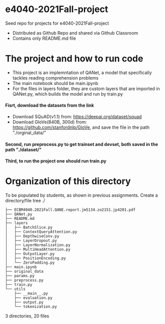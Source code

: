 # e4040-2021Fall-project
Seed repo for projects for e4040-2021Fall-project
  - Distributed as Github Repo and shared via Github Classroom
  - Contains only README.md file

# The project and how to run code
  - This project is an implemntation of QANet, a model that specifically tackles reading comprehension problems
  - The main notebook should be main.ipynb
  - For the files in layers folder, they are custom layers that are imported in QANet.py, which builds the model and run by train.py
  #### Fisrt, download the datasets from the link 
  - Download SQuAD(v1.1) from: https://deepai.org/dataset/squad 
  - Download GloVe(840B, 300d) from: https://github.com/stanfordnlp/GloVe, and save the file in the path "./orginal_data/"
  #### Second, run preprocess.py to get trainset and devset, both saved in the path "./dataset/"
  #### Third, to run the project one should run train.py

# Organization of this directory
To be populated by students, as shown in previous assignments.
Create a directory/file tree
./
```
├── ECBM4040.2021Fall.QANE.report.jm5134.zo2151.jp4201.pdf
├── QANet.py
├── README.md
├── layers
│   ├── BatchSlice.py
│   ├── ContextQueryAttention.py
│   ├── DepthwiseConv.py
│   ├── LayerDropout.py
│   ├── LayerNormalization.py
│   ├── MultiHeadAttention.py
│   ├── OutputLayer.py
│   ├── PositionEncoding.py
│   └── ZeroPadding.py
├── main.ipynb
├── original_data
├── params.py
├── preprocess.py
├── train.py
└── utils
    ├── __main__.py
    ├── evaluation.py
    ├── output.py
    └── tokenization.py
```
3 directories, 20 files
